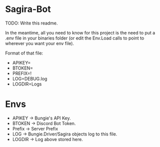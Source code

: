 # Sagira-Bot

TODO: Write this readme.

In the meantime, all you need to know for this project is the need to put a .env file in your binaries folder (or edit the Env.Load calls to point to wherever you want your env file).

Format of that file: 

* APIKEY=
* BTOKEN=
* PREFIX=!
* LOG=DEBUG.log
* LOGDIR=Logs

# Envs
* APIKEY -> Bungie's API Key.
* BTOKEN -> Discord Bot Token.
* Prefix -> Server Prefix
* LOG -> Bungie.Driver/Sagira objects log to this file.
* LOGDIR -> Log above stored here.
